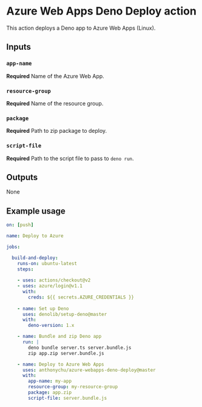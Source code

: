 # Azure Web Apps Deno Deploy action

This action deploys a Deno app to Azure Web Apps (Linux).

## Inputs

### `app-name`

**Required** Name of the Azure Web App.

### `resource-group`

**Required** Name of the resource group.

### `package`

**Required** Path to zip package to deploy.

### `script-file`

**Required** Path to the script file to pass to `deno run`.

## Outputs

None

## Example usage

```yaml
on: [push]

name: Deploy to Azure

jobs:

  build-and-deploy:
    runs-on: ubuntu-latest
    steps:
    
    - uses: actions/checkout@v2
    - uses: azure/login@v1.1
      with:
        creds: ${{ secrets.AZURE_CREDENTIALS }}
    
    - name: Set up Deno
      uses: denolib/setup-deno@master
      with:
        deno-version: 1.x

    - name: Bundle and zip Deno app
      run: |
        deno bundle server.ts server.bundle.js
        zip app.zip server.bundle.js

    - name: Deploy to Azure Web Apps
      uses: anthonychu/azure-webapps-deno-deploy@master
      with:
        app-name: my-app
        resource-group: my-resource-group
        package: app.zip
        script-file: server.bundle.js
```
